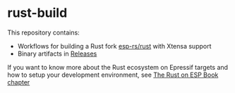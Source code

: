 # rust-build

This repository contains:

- Workflows for building a Rust fork [esp-rs/rust](https://github.com/esp-rs/rust) with Xtensa support
- Binary artifacts in [Releases](https://github.com/esp-rs/rust-build/releases)


If you want to know more about the Rust ecosystem on Epressif targets and how to setup your development environment, see [The Rust on ESP Book chapter](https://esp-rs.github.io/book/installation/index.html)
